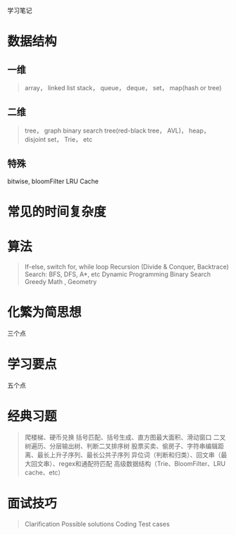学习笔记

# 数据结构
## 一维
> array， linked list
> stack， queue， deque， set， map(hash or tree)

## 二维
> tree， graph
> binary search tree(red-black tree， AVL)， heap， disjoint set， Trie， etc

## 特殊
bitwise, bloomFilter
LRU Cache 


# 常见的时间复杂度


# 算法
> If-else, switch
>for, while loop
>Recursion (Divide & Conquer, Backtrace)
>Search: BFS, DFS, A*, etc
>Dynamic Programming
>Binary Search
>Greedy
>Math , Geometry


# 化繁为简思想
三个点


# 学习要点
五个点


# 经典习题
>爬楼梯、硬币兑换
> 括号匹配、括号⽣成、直⽅图最⼤⾯积、滑动窗⼝
> ⼆叉树遍历、分层输出树、判断⼆叉排序树
> 股票买卖、偷房⼦、字符串编辑距离、最⻓上升⼦序列、最⻓公共⼦序列
> 异位词（判断和归类）、回⽂串（最⼤回⽂串）、regex和通配符匹配
> ⾼级数据结构（Trie、BloomFilter、LRU cache、etc）


# 面试技巧
> Clariﬁcation
> Possible solutions
>Coding
>Test cases